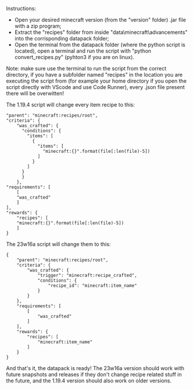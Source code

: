 Instructions:

- Open your desired minecraft version (from the "version" folder) .jar file with a zip program;
- Extract the "recipes" folder from inside "data\minecraft\advancements\" into the corrisponding datapack folder;
- Open the terminal from the datapack folder (where the python script is located), open a terminal and run the script with "python convert_recipes.py" (pyhton3 if you are on linux).

Note: make sure use the terminal to run the script from the correct directory, if you have a subfolder named "recipes" in the location you are executing the script from (for example your home directory if you open the script directly with VScode and use Code Runner), every .json file present there will be overwitten!

The 1.19.4 script will change every item recipe to this:
```
"parent": "minecraft:recipes/root",
"criteria": {
    "was_crafted": {
      "conditions": {
        "items": [
          {
            "items": [
              "minecraft:{}".format(file[:len(file)-5])
            ]
          }
        ]
      }
      }
    },
"requirements": [
    [
    "was_crafted"
    ]
],
"rewards": {
    "recipes": [
    "minecraft:{}".format(file[:len(file)-5])
    ]
}
```
The 23w16a script will change them to this:
```
{
    "parent": "minecraft:recipes/root",
    "criteria": {
        "was_crafted": {
            "trigger": "minecraft:recipe_crafted",
            "conditions": {
                "recipe_id": "minecraft:item_name"
            }
        }
    },
    "requirements": [
        [
            "was_crafted"
        ]
    ],
    "rewards": {
        "recipes": [
            "minecraft:item_name"
        ]
    }
}
```
And that's it, the datapack is ready! The 23w16a version should work with future snapshots and releases if they don't change recipe related stuff in the future, and the 1.19.4 version should also work on older versions.
